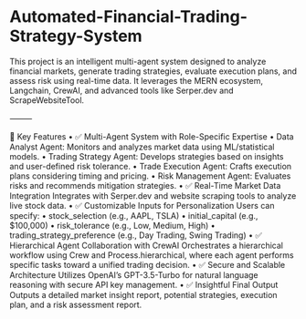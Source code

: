 # Automated-Financial-Trading-Strategy-System

This project is an intelligent multi-agent system designed to analyze financial markets, generate trading strategies, evaluate execution plans, and assess risk using real-time data. It leverages the MERN ecosystem, Langchain, CrewAI, and advanced tools like Serper.dev and ScrapeWebsiteTool.

⸻

🚀 Key Features
	•	✅ Multi-Agent System with Role-Specific Expertise
	•	Data Analyst Agent: Monitors and analyzes market data using ML/statistical models.
	•	Trading Strategy Agent: Develops strategies based on insights and user-defined risk tolerance.
	•	Trade Execution Agent: Crafts execution plans considering timing and pricing.
	•	Risk Management Agent: Evaluates risks and recommends mitigation strategies.
	•	✅ Real-Time Market Data Integration
Integrates with Serper.dev and website scraping tools to analyze live stock data.
	•	✅ Customizable Inputs for Personalization
Users can specify:
	•	stock_selection (e.g., AAPL, TSLA)
	•	initial_capital (e.g., $100,000)
	•	risk_tolerance (e.g., Low, Medium, High)
	•	trading_strategy_preference (e.g., Day Trading, Swing Trading)
	•	✅ Hierarchical Agent Collaboration with CrewAI
Orchestrates a hierarchical workflow using Crew and Process.hierarchical, where each agent performs specific tasks toward a unified trading decision.
	•	✅ Secure and Scalable Architecture
Utilizes OpenAI’s GPT-3.5-Turbo for natural language reasoning with secure API key management.
	•	✅ Insightful Final Output
Outputs a detailed market insight report, potential strategies, execution plan, and a risk assessment report.
